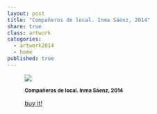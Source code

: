 ```yaml
---
layout: post
title: "Compañeros de local. Inma Sáenz, 2014"
share: true
class: artwork
categories:
  - artwork2014
  - home
published: true
---
```


<figure class="text-center">
	<img src="http://www.artinpocket.cat/wp-content/uploads/2014/07/1-companeros-de-local-inma-saenz-2014-watermark.jpg">
	<figcaption>
		<p><small><strong>Compañeros de local. Inma Sáenz, 2014</strong></small></p>
		<p><a href="http://www.artinpocket.cat/product/companeros-de-local-inma-saenz-2014/" class="btn btn-primary btn-lg"><i class="fa fa-credit-card"></i> buy it!</a></p>
	</figcaption>
</figure>